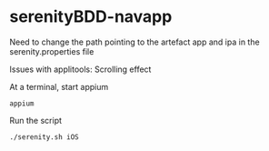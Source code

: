 # serenityBDD-navapp

Need to change the path pointing to the artefact app and ipa in the serenity.properties file

Issues with applitools:
Scrolling effect


At a terminal, start appium
```
appium 
```

Run the script
```
./serenity.sh iOS
```